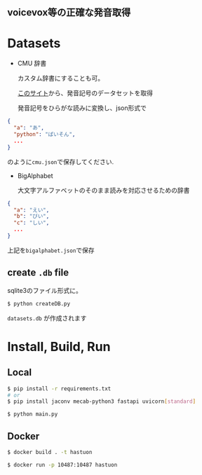 ## voicevox等の正確な発音取得


# Datasets

* CMU 辞書
  
  カスタム辞書にすることも可。

  [このサイト](http://www.speech.cs.cmu.edu/cgi-bin/cmudict)から、発音記号のデータセットを取得

  発音記号をひらがな読みに変換し、json形式で
```json
{
  "a": "あ",
  "python": "ぱいそん",
  ...
}
```
  のように`cmu.json`で保存してください.

* BigAlphabet

  大文字アルファベットのそのまま読みを対応させるための辞書
```json
{
  "a": "えい",
  "b": "びい",
  "c": "しい",
  ...
}
```
  上記を`bigalphabet.json`で保存

## create `.db` file

sqlite3のファイル形式に。

```sh
$ python createDB.py
```

`datasets.db` が作成されます

# Install, Build, Run

## Local
```sh
$ pip install -r requirements.txt
# or
$ pip install jaconv mecab-python3 fastapi uvicorn[standard]
```

```sh
$ python main.py
```

## Docker

```sh
$ docker build . -t hastuon
```
```sh
$ docker run -p 10487:10487 hastuon
```